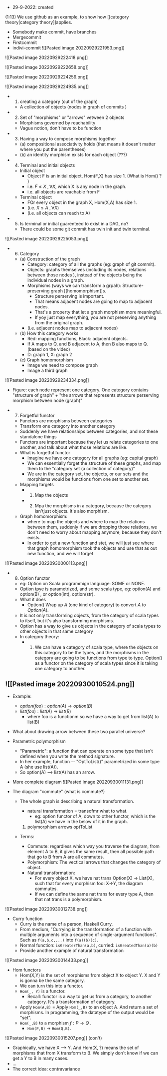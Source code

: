 - 29-9-2022: created

(1:13) We use github as an example, to show how [[category theory|category theory]]applies.
- Somebody make commit, have branches
- Mergecommit
- Firstcommit
- indivi-commit
![[Pasted image 20220929221953.png]]

![[Pasted image 20220929222418.png]]

![[Pasted image 20220929222658.png]]

![[Pasted image 20220929224259.png]]

![[Pasted image 20220929224935.png]]
- 1. creating a category (out of the graph)
	-  A collection of objects (nodes in graph of commits )
- 2. Set of "morphisms" or "arrows" vetween 2 objects
	- Morphisms governed by reachability
	- Vague notion, don't have to be function
- 3. Having a way to compose morphisms together 
	- (a) compositional associativity holds (that means it doesn't matter where you put the parentheses)
	- (b) an identity morphism exists for each object (???) 
- 4. Terminal and initial objects
	- Initial object
		- Object F is an initial object, Hom(F,X) has size 1. (What is Hom() ? )
		- i.e. $F\leq X \ , \forall X$, which X is any node in the graph. 
		- i.e. all objects are reachable from F
	- Terminal object
		- FOr every object in the graph X, Hom(X,A) has size 1.
		- (i.e. $X \leq A \ , \forall X$)
		- (i.e. all objects can reach to A)
- 5. Is terminal or initial guarenteed to exist in a DAG, no?
	- There could be some git commit has twin init and twin terminal. 

![[Pasted image 20220929225053.png]]

- 6. Category 
	- (a) Construction of the graph
		- Category: category of all the graphs (eg: graph of git commit). 
		- Objects: graphs themselves (including its nodes, relations between those nodes ), instead of the objects being the individual nodes in a graph. 
		- Morphisms (ways we can transform a grpah): Structure-preserving graph [[homomorphism]]s.
			- Structure perserving is important.
			- That means adjacent nodes are going to map to adjacent nodes. 
			- That's a property that let a graph morphism more meaningful. 
			- If yoy just map everything, you are not preserving anything from the original graph. 
		- (i.e. adjacent nodes map to adjacent nodes)
	- (b) How this category works
		- Red: mapping functions, Black: adjacent objects.
		- If A maps to Q, and B adjacent to A, then B also maps to Q. (based on the video) 
		- D: graph 1, X: graph 2
	- (c) Graph homomorphism
		- Image we need to compose graph 
		- Image a third graph 

![[Pasted image 20220929234334.png]]
- Figure: each node represent one category. One category contains "structure of graph" + "the arrows that represents structure perserving morphism between node (graph)"

- 7. Forgetful functor
	- Functors are morphisms between categories
	- Transform one category into another category
	- Suddenly we have relationships between categories, and not these standalone things
	- Functors are important because they let us relate categories to one another, and talk about what those relations are like. 
	- What is forgetful functor
		- Imagine we have one category for all graphs (eg: capital graph)
		- We can essentially forget the structure of these graphs, and map them to the "category set (a collection of category)" 
		- We are in the category set, the objects, or our sets and the morphisms would be functions from one set to another set. 
	- Mapping targets
		- 1. Map the objects 
		- 2. Mpa the morphisms in a category, because the category isn'tjust objects. It's also morphism. 
	- Graph homomorphism:
		- where to map the objects and where to map the relations between them, suddenly if we are dropping those relations, we don't  need to worry about mapping anymore, because they don't exists. 
		- In order to get a new function and stet, we will just see where that graph homomorphism took the objects and use that as out new function, and we will forget 

![[Pasted image 20220930000113.png]]
- 8. Option functor
	- eg: Option on Scala programmign language: SOME or NONE. 
	- Option tpye is parametrized, and some scala type, eg: option(A) and option(B) , or option(int), option(str). 
	- What it does
		- Option() Wrap up $A$ (one kind of category) to convert $A$ to $Option(A)$.
	- It is not only transforming objects, from the category of scala types to itself, but it's also transforming morphisms. 
	- Option has a way to give us objects in the category of scala types to other objects in that same category 
	- In category theory:
		- 1. We can have a category of scala type, where the objects on this category to be the types, and the morphisms in the category are going to be functions from type to type. Option() as a functor on the category of scala types since it is taking one category to another. 

![[Pasted image 20220930010524.png]]
-

- Example:
	- $option(foo): option(A) \rightarrow option(B)$
	- $list(foo): list(A) \rightarrow list(B)$
		- where foo is a functionm so we have a way to get from list(A) to list(B)

- What about drawing arrow between these two parallel universe?

- Parametric polymorphism
	- "Parametric": a function that can operate on some type that isn't defined when you write the method signature.
	- In her example, function -- "OptToList()"  parametrized in some type A (she use list(A)). 
	- So option(A) --> list(A) has an arrow. 

- More complete diagram
![[Pasted image 20220930011131.png]]


- The diagram "commute" (what is commute?)
	- The whole graph is describing a natural transformation. 
		- natural transformation = transofmr what to what.
			- eg: option functor of A, down to other functor, which is the list(A) we have in the below of it in the graph. 
		1. polymorphism arrows optToList

	- Terms:
		- Commute: regardless which way you traverse the diagram, from element A to B, it gives the same result, then all possible path that go to B from A are all commutes. 
		- Polymorphism: The vectical arrows that changes the category of object. 
		- Natural transformation:
			- For every object X, we have nat trans Option(X) -> List(X), such that for every morphism foo: X->Y, the diagram commutes.
			- If we can define the same nat trans for every type A, then that nat trans is a polymorphism. 

![[Pasted image 20220930012738.png]]

- Curry function
	- Curry is the name of a person, Haskell Curry.  
	- From medium, "Currying is the transformation of a function with multiple arguments into a sequence of single-argument functions". Such as `f(a,b,c,...)` into `f(a)(b)(c)`.
	- Normal function: `isGreaterThan(a,b)`, curried: `isGreatedThan(a)(b)`
	- Provide another example of natural transformation

![[Pasted image 20220930014433.png]]

- Hom functors
	- Hom(X,Y) is the set of morphisms from object X to object Y. X and Y is gonna be the same category.
	- We can turn this into a functor. 
	- `Hom(_, Y)` is a functor. 
		- Recall: functor is a way to get us from a category, to another category. It's a transformation of category. 
	- Apply `Hom(A,B)` = Apply `Hom(_,B)` to an object A. And return a set of morphisms. In programming, the datatype of the output would be "set".
	- `Hom(_,B)` to a morphism $f:P \rightarrow Q$ .
		- `Hom(P,B)`  $\rightarrow$ `Hom(Q,B)`.

![[Pasted image 20220930015207.png]]
(con't)

- Graphically, we have  X --> Y. And Hom(X, ?) means the set of morphisms that from X transform to B.  We simply don't know if we can get a Y to B in many cases. 
- ...
- The correct idea: contravariance